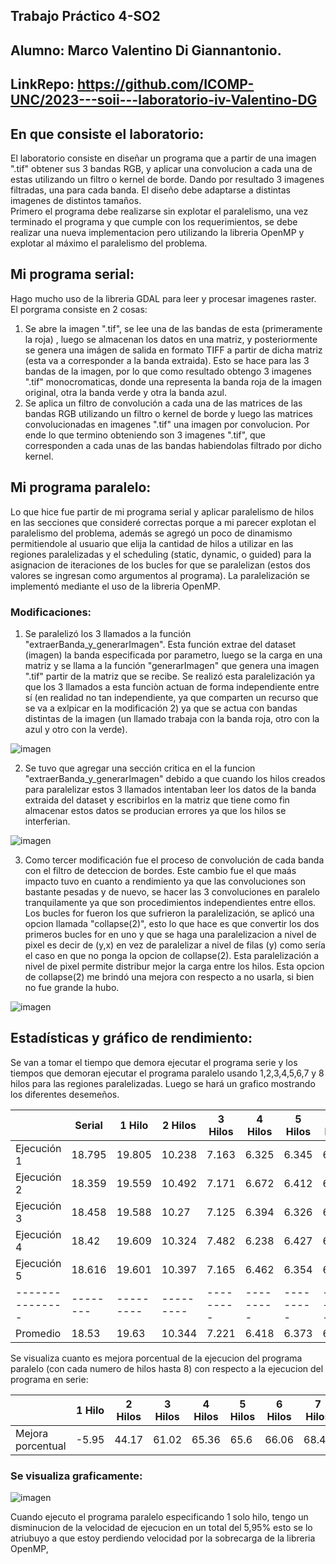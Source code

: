 ## Trabajo Práctico 4-SO2

## Alumno: Marco Valentino Di Giannantonio.
## LinkRepo: https://github.com/ICOMP-UNC/2023---soii---laboratorio-iv-Valentino-DG

## En que consiste el laboratorio:
El laboratorio consiste en diseñar un programa que a partir de una imagen ".tif" obtener sus 3 bandas RGB, y aplicar una convolucion a cada una de estas utilizando un filtro o kernel de borde. Dando por resultado 3 imagenes filtradas, una para cada banda. El diseño debe adaptarse a distintas imagenes de distintos tamaños.<br>
Primero el programa debe realizarse sin explotar el paralelismo, una vez terminado el programa y que cumple con los requerimientos, se debe realizar una nueva implementacion pero utilizando la libreria OpenMP y explotar al máximo el paralelismo del problema.

## Mi programa serial:
Hago mucho uso de la libreria GDAL para leer y procesar imagenes raster. El porgrama consiste en 2 cosas:
1) Se abre la imagen ".tif", se lee una de las bandas de esta (primeramente la roja) , luego se almacenan los datos en una matriz, y posteriormente se genera una imágen de salida en formato TIFF a partir de dicha matriz (esta va a corresponder a la banda extraida). Esto se hace para las 3 bandas de la imagen, por lo que como resultado obtengo 3 imagenes ".tif" monocromaticas, donde una representa la banda roja de la imagen original, otra la banda verde y otra la banda azul.  
2) Se aplica un filtro de convolución a cada una de las matrices de las bandas RGB utilizando un filtro o kernel de borde y luego las matrices convolucionadas en imagenes ".tif" una imagen por convolucion. Por ende lo que termino obteniendo son 3 imagenes ".tif", que corresponden a cada unas de las bandas habiendolas filtrado por dicho kernel.

## Mi programa paralelo:
Lo que hice fue partir de mi programa serial y aplicar paralelismo de hilos en las secciones que consideré correctas porque a mi parecer explotan el paralelismo del problema, además se agregó un poco de dinamismo permitiendole al usuario que elija la cantidad de hilos a utilizar en las regiones paralelizadas y el scheduling (static, dynamic, o guided) para la asignacion de iteraciones de los bucles for que se paralelizan (estos dos valores se ingresan como argumentos al programa). La paralelización se implementó mediante el uso de la libreria OpenMP.

### Modificaciones:

1) Se paralelizó los 3 llamados a la función "extraerBanda_y_generarImagen". Esta función extrae del dataset (imagen) la banda especificada por parametro, luego se la carga en una matriz y se llama a la función "generarImagen" que genera una imagen ".tif" partir de la matriz que se recibe.
Se realizó esta paralelización ya que los 3 llamados a esta funciòn actuan de forma independiente entre sí (en realidad no tan independiente, ya que comparten un recurso que se va a exlpicar en la modificación 2) ya que se actua con bandas distintas de la imagen (un llamado trabaja con la banda roja, otro con la azul y otro con la verde). 

![imagen](https://github.com/Valentino-DG/PracticaDeGit/assets/88598932/b3ac92c8-cd27-4e8a-bc91-9f0213ec7880)

2) Se tuvo que agregar una sección critica en el la funcion "extraerBanda_y_generarImagen" debido a que cuando los hilos creados para paralelizar estos 3 llamados intentaban leer los datos de la banda extraida del dataset y escribirlos en la matriz que tiene como fin almacenar estos datos se producian errores ya que los hilos se interferian.

![imagen](https://github.com/Valentino-DG/PracticaDeGit/assets/88598932/0d0de353-c21b-4450-9d52-4df39be7f902)

3) Como tercer modificación fue el proceso de convolución de cada banda con el filtro de deteccion de bordes. Este cambio fue el que maás impacto tuvo en cuanto a rendimiento ya que las convoluciones son bastante pesadas y de nuevo, se hacer las 3 convoluciones en paralelo tranquilamente ya que son procedimientos independientes entre ellos. 
Los bucles for fueron los que sufrieron la paralelización, se aplicó una opcion llamada "collapse(2)", esto lo que hace es que convertir los dos primeros bucles for en uno y que se haga una paralelizacion a nivel de pixel es decir de (y,x) en vez de paralelizar a nivel de filas (y) como sería el caso en que no ponga la opcion de collapse(2). Esta paralelización a nivel de pixel permite distribur mejor la carga entre los hilos. Esta opcion de collapse(2) me brindó una mejora con respecto a no usarla, si bien no fue grande la hubo.

![imagen](https://github.com/Valentino-DG/PracticaDeGit/assets/88598932/4576e0ad-fe9f-4f20-9995-38d2945e2016)

## Estadísticas y gráfico de rendimiento:
Se van a tomar el tiempo que demora ejecutar el programa serie y los tiempos que demoran ejecutar el programa paralelo usando 1,2,3,4,5,6,7 y 8 hilos para las regiones paralelizadas. Luego se hará un grafico mostrando los diferentes desemeños.

|               | Serial | 1 Hilo  | 2 Hilos | 3 Hilos | 4 Hilos | 5 Hilos | 6 Hilos | 7 Hilos | 8 Hilos |
|---------------|--------|---------|---------|---------|---------|---------|---------|---------|---------|
| Ejecución 1   | 18.795 | 19.805  | 10.238  | 7.163   | 6.325   | 6.345   | 6.194   | 5.754   | 5.593   |
| Ejecución 2   | 18.359 | 19.559  | 10.492  | 7.171   | 6.672   | 6.412   | 6.226   | 5.794   | 5.611   |
| Ejecución 3   | 18.458 | 19.588  | 10.27   | 7.125   | 6.394   | 6.326   | 6.254   | 5.967   | 5.581   |
| Ejecución 4   | 18.42  | 19.609  | 10.324  | 7.482   | 6.238   | 6.427   | 6.391   | 5.927   | 5.638   |
| Ejecución 5   | 18.616 | 19.601  | 10.397  | 7.165   | 6.462   | 6.354   | 6.375   | 5.798   | 5.477   |
|---------------|--------|---------|---------|---------|---------|---------|---------|---------|---------|
| Promedio      | 18.53  | 19.63   | 10.344  | 7.221   | 6.418   | 6.373   | 6.288   | 5.848   | 5.58    |


Se visualiza cuanto es mejora porcentual de la ejecucion del programa paralelo (con cada numero de hilos hasta 8) con respecto a la ejecucion del programa en serie:

|                  | 1 Hilo | 2 Hilos | 3 Hilos | 4 Hilos | 5 Hilos | 6 Hilos | 7 Hilos | 8 Hilos |
|------------------|--------|---------|---------|---------|---------|---------|---------|---------|
| Mejora porcentual| -5.95  |  44.17  |  61.02  |  65.36  |  65.6   |  66.06  |  68.43  |  69.88  |

### Se visualiza graficamente:

![imagen](https://github.com/Valentino-DG/PracticaDeGit/assets/88598932/534fabae-af8a-495b-84d6-01e2409c6967)

Cuando ejecuto el programa paralelo especificando 1 solo hilo, tengo un disminucion de la velocidad de ejecucion en un total del 5,95% esto se lo atriubuyo a que estoy perdiendo velocidad por la sobrecarga de la libreria OpenMP,
